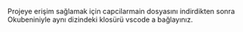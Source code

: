 Projeye erişim sağlamak için capcilarmain dosyasını indirdikten sonra Okubeniniyle aynı dizindeki klosürü vscode a bağlayınız.
